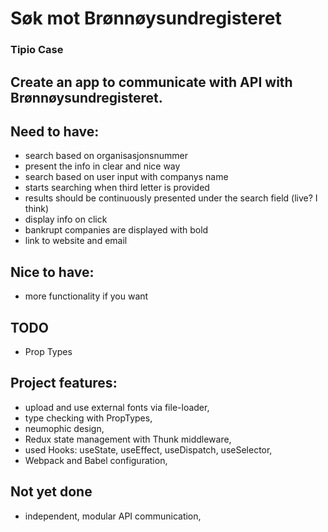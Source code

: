 # Søk mot Brønnøysundregisteret
### Tipio Case

## Create an app to communicate with API with Brønnøysundregisteret.

## Need to have:
- search based on organisasjonsnummer
- present the info in clear and nice way
- search based on user input with companys name
- starts searching when third letter is provided
- results should be continuously presented under the search field (live? I think)
- display info on click
- bankrupt companies are displayed with bold
- link to website and email

## Nice to have:
- more functionality if you want

## TODO
- Prop Types
  

## Project features:
- upload and use external fonts via file-loader,
- type checking with PropTypes,
- neumophic design,
- Redux state management with Thunk middleware,
- used Hooks: useState, useEffect, useDispatch, useSelector,
- Webpack and Babel configuration,

## Not yet done
- independent, modular API communication,